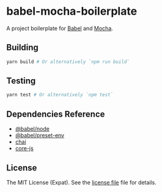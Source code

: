 babel-mocha-boilerplate
=======================
A project boilerplate for [Babel](https://babeljs.io/) and [Mocha](https://mochajs.org/).

Building
--------
```sh
yarn build # Or alternatively `npm run build`
```

Testing
-------
```sh
yarn test # Or alternatively `npm test`
```

Dependencies Reference
----------------------
- [@babel/node](https://babeljs.io/docs/en/babel-node.html)
- [@babel/preset-env](https://babeljs.io/docs/en/babel-preset-env)
- [chai](https://www.chaijs.com/)
- [core-js](https://github.com/zloirock/core-js)

License
-------
The MIT License (Expat). See the [license file](LICENSE) file for details.
